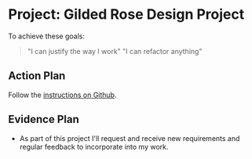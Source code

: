 # Project: Gilded Rose Design Project

To achieve these goals:
  > "I can justify the way I work"
  > "I can refactor anything"

## Action Plan
Follow the [instructions on Github](https://github.com/makersacademy/gilded_rose_design_project).

## Evidence Plan
- As part of this project I'll request and receive new requirements and regular feedback to incorporate into my work.
